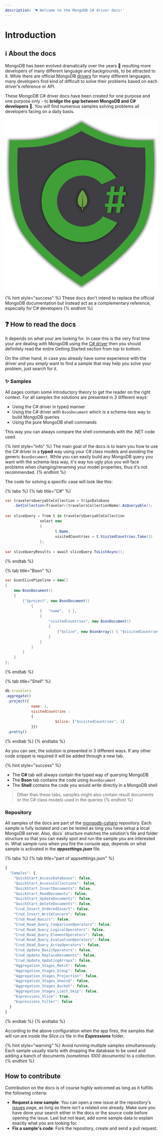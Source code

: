 ```yaml
---
description: '♥ Welcome to the MongoDB C# driver docs!'
---
```


# Introduction

## ℹ About the docs

MongoDB has been evolved dramatically over the years 💪 resulting more developers of many different language and backgrounds, to be attracted to it. While there are official MongoDB [drivers](https://docs.mongodb.com/ecosystem/drivers/) for many different languages, many developers find kind of difficult to solve their problems based on each driver's reference or API. 

These MongoDB C\# driver docs have been created for one purpose and one purpose only - to **bridge the gap between MongoDB and C\# developers** 👏. You will find numerous samples solving problems all developers facing on a daily basis.

![MongoDB for C\# developers](.gitbook/assets/main.png)

{% hint style="success" %}
These docs don't intend to replace the official MongoDB documentation but instead act as a complementary reference, especially for C\# developers 
{% endhint %}

## ❓ How to read the docs

It depends on what your are looking for. In case this is the very first time your are dealing with MongoDB using the [C\# driver](https://docs.mongodb.com/ecosystem/drivers/csharp/) then you should definitely read the entire Getting Started section from top to bottom.

On the other hand, in case you already have some experience with the driver and you simply want to find a sample that may help you solve your problem, just search for it. 

### ✨ Samples

All pages contain some introductory theory to get the reader on the right context. For all samples the solutions are presented in 3 different ways:

* Using the C\# driver in typed manner
* Using the C\# driver with `BsonDocument` which is a schema-less way to build MongoDB queries
* Using the pure MongoDB shell commands

This way you can always compare the shell commands with the .NET code used.

{% hint style="info" %}
The main goal of the docs is to learn you how to use the C\# driver in a **typed** way using your C\# class models and avoiding the generic `BsonDocument`. While you can easily build any MongoDB query you want with the schema-less way, it's way too ugly plus you will face problems when changing/renaming your model properties, thus it's not recommended.
{% endhint %}

The code for solving a specific case will look like this:

{% tabs %}
{% tab title="C\#" %}
```csharp
var travelersQueryableCollection = tripsDatabase
    .GetCollection<Traveler>(travelersCollectionName).AsQueryable();

var sliceQuery = from t in travelersQueryableCollection
                select new 
                {
                       t.Name, 
                       visitedCountries = t.VisitedCountries.Take(1)
                };
            
var sliceQueryResults = await sliceQuery.ToListAsync();
```
{% endtab %}

{% tab title="Bson" %}
```csharp
var bsonSlicePipeline = new[]
{
    new BsonDocument()
    {
        {"$project", new BsonDocument()
            {
                {   "name",  1 },
                {
                    "visitedCountries", new BsonDocument()
                    {
                        {"$slice", new BsonArray() { "$visitedCountries", 1 } }
                    }
                }
            }
        }
    }
};
```
{% endtab %}

{% tab title="Shell" %}
```javascript
db.travelers
.aggregate()
 .project({ 
            name: 1, 
            visitedCountries : 
            { 
                       $slice: ["$visitedCountries", 1] 
            }})
 .pretty()
```
{% endtab %}
{% endtabs %}

As you can see, the solution is presented in 3 different ways. If any other code snippet is required it will be added through a new tab.

{% hint style="success" %}
* The **C\#** tab will always contain the typed way of querying MongoDB
* The **Bson** tab contains the code using `BsonDocument`
* The **Shell** contains the code you would write directly in a MongoDB shell

> Other than these tabs, samples might also contain result documents or the C\# class models used in the queries
{% endhint %}

### Repository

All samples of the docs are part of the [mongodb-csharp](https://github.com/chsakell/mongodb-csharp) repository. Each sample is fully isolated and can be tested as long you have setup a local MongoDB server. Also, docs\` structure matches the solution's file and folder structure so that you can easily spot and run the sample you are interested in. What sample runs when you fire the console app, depends on what sample is activated in the _**appsettings.json**_ file.

{% tabs %}
{% tab title="part of appsetttings.json" %}
```javascript
{
  "Samples": {
    "QuickStart_AccessDatabases": false,
    "QuickStart_AccessCollections": false,
    "QuickStart_InsertDocuments": false,
    "QuickStart_ReadDocuments": false,
    "QuickStart_UpdateDocuments": false,
    "QuickStart_DeleteDocuments": false,
    "Crud_Insert_OrderedInsert": false,
    "Crud_Insert_WriteConcern": false,
    "Crud_Read_Basics": false,
    "Crud_Read_Query_ComparisonOperators": false,
    "Crud_Read_Query_LogicalOperators": false,
    "Crud_Read_Query_ElementOperators": false,
    "Crud_Read_Query_EvaluationOperators": false,
    "Crud_Read_Query_ArrayOperators": false,
    "Crud_Update_BasicOperators": false,
    "Crud_Update_ReplaceDocuments": false,
    "Crud_Update_UpdatingArrays": false,
    "Aggregation_Stages_Match": false,
    "Aggregation_Stages_Group": false,
    "Aggregation_Stages_Projection": false,
    "Aggregation_Stages_Unwind": false,
    "Aggregation_Stages_Bucket": false,
    "Aggregation_Stages_Limit_Skip": false,
    "Expressions_Slice": true,
    "Expressions_Filter": false
  }
}
```
{% endtab %}
{% endtabs %}

According to the above configuration when the app fires, the samples that will run are inside the _Slice.cs_ file in the _**Expressions**_ folder.

{% hint style="warning" %}
Avoid running multiple samples simultaneously. Each sample usually starts with dropping the database to be used and adding a banch of documents _\(sometimes 1000 documents\)_ to a collection.
{% endhint %}

## How to contribute

Contribution on the docs is of course highly welcomed as long as it fulfills the following criteria:

* **Request a new sample**: You can open a new issue at the repository's [issues](https://github.com/chsakell/mongodb-csharp/issues) page, as long as there isn't a related one already. Make sure you have done your search either in the docs or the source code before opening the issue. Last but not least, add some sample data to explain exactly what you are looking for.
* **Fix a sample's code**: Fork the repository, create and send a pull request.

